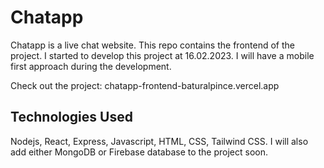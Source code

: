 # Chatapp

Chatapp is a live chat website. This repo contains the frontend of the project. I started to develop this project at 16.02.2023. 
I will have a mobile first approach during the development.

Check out the project: chatapp-frontend-baturalpince.vercel.app

## Technologies Used

Nodejs, React, Express, Javascript, HTML, CSS, Tailwind CSS. I will also add either MongoDB or Firebase database to the project soon.

